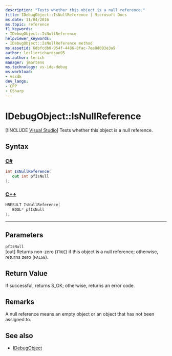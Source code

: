 ```yaml
---
description: "Tests whether this object is a null reference."
title: IDebugObject::IsNullReference | Microsoft Docs
ms.date: 11/04/2016
ms.topic: reference
f1_keywords:
- IDebugObject::IsNullReference
helpviewer_keywords:
- IDebugObject::IsNullReference method
ms.assetid: 6dbfcdb0-954f-4486-8fac-7ea8d003e3a9
author: leslierichardson95
ms.author: lerich
manager: jmartens
ms.technology: vs-ide-debug
ms.workload:
- vssdk
dev_langs:
- CPP
- CSharp
---
```

# IDebugObject::IsNullReference

 [!INCLUDE [Visual Studio](~/includes/applies-to-version/vs-windows-only.md)]
Tests whether this object is a null reference.

## Syntax

### [C#](#tab/csharp)
```csharp
int IsNullReference(
   out int pfIsNull
);
```
### [C++](#tab/cpp)
```cpp
HRESULT IsNullReference( 
   BOOL* pfIsNull
);
```
---

## Parameters
`pfIsNull`\
[out] Returns non-zero (`TRUE`) if this object is a null reference; otherwise, returns zero (`FALSE`).

## Return Value
 If successful, returns S_OK; otherwise, returns an error code.

## Remarks
 A null reference means an empty object or an object that has not been assigned to.

## See also
- [IDebugObject](../../../extensibility/debugger/reference/idebugobject.md)
